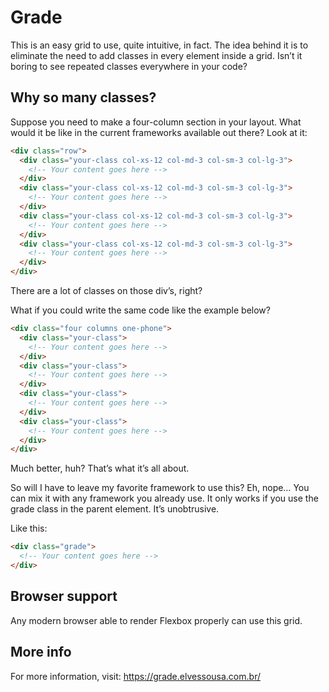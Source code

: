 # Grade 
This is an easy grid to use, quite intuitive, in fact. The idea behind it is to eliminate the need to add classes in every element inside a grid. Isn’t it boring to see repeated classes everywhere in your code?

## Why so many classes?
Suppose you need to make a four-column section in your layout. What would it be like in the current frameworks available out there? Look at it:

```html
<div class="row">
  <div class="your-class col-xs-12 col-md-3 col-sm-3 col-lg-3">
    <!-- Your content goes here -->
  </div>
  <div class="your-class col-xs-12 col-md-3 col-sm-3 col-lg-3">
    <!-- Your content goes here -->
  </div>
  <div class="your-class col-xs-12 col-md-3 col-sm-3 col-lg-3">
    <!-- Your content goes here -->
  </div>
  <div class="your-class col-xs-12 col-md-3 col-sm-3 col-lg-3">
    <!-- Your content goes here -->
  </div>
</div>
```

There are a lot of classes on those div’s, right?

What if you could write the same code like the example below?

```html
<div class="four columns one-phone">
  <div class="your-class">
    <!-- Your content goes here -->
  </div>
  <div class="your-class">
    <!-- Your content goes here -->
  </div>
  <div class="your-class">
    <!-- Your content goes here -->
  </div>
  <div class="your-class">
    <!-- Your content goes here -->
  </div>
</div>
```

Much better, huh? That’s what it’s all about.

So will I have to leave my favorite framework to use this?
Eh, nope… You can mix it with any framework you already use. It only works if you use the grade class in the parent element. It’s unobtrusive.

Like this:
```html
<div class="grade">
  <!-- Your content goes here -->
</div>
```

## Browser support
Any modern browser able to render Flexbox properly can use this grid.

## More info
For more information, visit: https://grade.elvessousa.com.br/